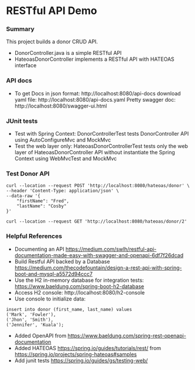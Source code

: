 # RESTful API Demo

### Summary
This project builds a donor CRUD API.
- DonorController.java is a simple RESTful API
- HateoasDonorController implements a RESTful API with HATEOAS interface

### API docs
- To get Docs in json format: http://localhost:8080/api-docs
download yaml file: http://localhost:8080/api-docs.yaml
Pretty swagger doc: http://localhost:8080/swagger-ui.html

### JUnit tests
- Test with Spring Context: DonorControllerTest tests DonorController API using AutoConfigureMvc and MockMvc
- Test the web layer only: HateoasDonorControllerTest tests only the web layer of HateoasDonorController API without instantiate the Spring Context using WebMvcTest and MockMvc 

### Test Donor API
```
curl --location --request POST 'http://localhost:8080/hateoas/donor' \
--header 'Content-Type: application/json' \
--data-raw '{
    "firstName": "Fred",
    "lastName": "Cosby"
}'

curl --location --request GET 'http://localhost:8080/hateoas/donor/2'
```

### Helpful References
- Documenting an API https://medium.com/swlh/restful-api-documentation-made-easy-with-swagger-and-openapi-6df7f26dcad
- Build Restful API backed by a Database https://medium.com/thecodefountain/design-a-rest-api-with-spring-boot-and-mysql-a5572d94ccc7
- Use the H2 in-memory database for integration tests: https://www.baeldung.com/spring-boot-h2-database
- Access H2 console: http://localhost:8080/h2-console
- Use console to initialize data:
```
insert into donor (first_name, last_name) values
('Mark', 'Fowler'),
('Jhon', 'Smith'),
('Jennifer', 'Kuala');
```
- Added OpenAPI from https://www.baeldung.com/spring-rest-openapi-documentation
- Added HATEOAS https://spring.io/guides/tutorials/rest/ from https://spring.io/projects/spring-hateoas#samples
- Add junit tests https://spring.io/guides/gs/testing-web/
